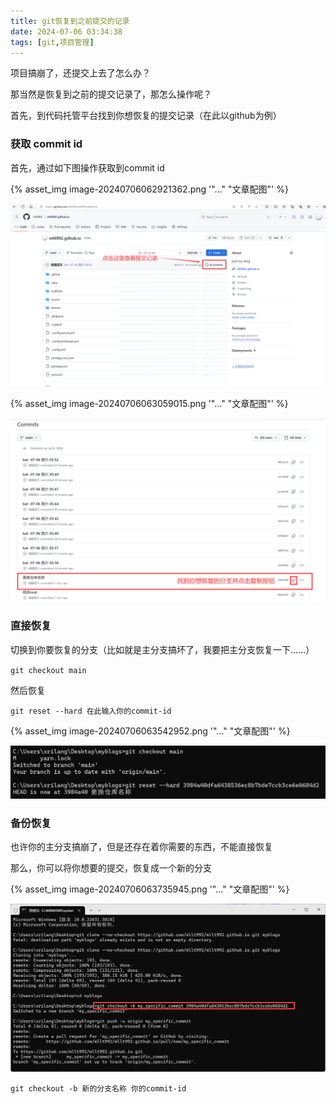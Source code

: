 ```yaml
---
title: git恢复到之前提交的记录
date: 2024-07-06 03:34:38
tags: [git,项目管理]
---
```


项目搞崩了，还提交上去了怎么办？

那当然是恢复到之前的提交记录了，那怎么操作呢？



首先，到代码托管平台找到你想恢复的提交记录（在此以github为例）

### 获取 commit id

首先，通过如下图操作获取到commit id

{% asset_img image-20240706062921362.png '"..." "文章配图"' %}

![image-20240706062921362]([git]git拯救项目之恢复到之前提交的记录/image-20240706062921362.png)

{% asset_img image-20240706063059015.png '"..." "文章配图"' %}

![image-20240706063059015]([git]git拯救项目之恢复到之前提交的记录/image-20240706063059015.png)

### 直接恢复

切换到你要恢复的分支（比如就是主分支搞坏了，我要把主分支恢复一下……）

 `git checkout main`

然后恢复 

`git reset --hard 在此输入你的commit-id`

{% asset_img image-20240706063542952.png '"..." "文章配图"' %}

![image-20240706063542952]([git]git拯救项目之恢复到之前提交的记录/image-20240706063542952.png)

### 备份恢复

也许你的主分支搞崩了，但是还存在着你需要的东西，不能直接恢复

那么，你可以将你想要的提交，恢复成一个新的分支

{% asset_img image-20240706063735945.png '"..." "文章配图"' %}

![image-20240706063735945]([git]git拯救项目之恢复到之前提交的记录/image-20240706063735945.png)

`git checkout -b 新的分支名称 你的commit-id`
